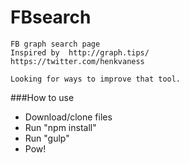 # FBsearch
	FB graph search page
	Inspired by  http://graph.tips/ 
	https://twitter.com/henkvaness

	Looking for ways to improve that tool.

###How to use

* Download/clone files
* Run "npm install"
* Run "gulp"
* Pow!
